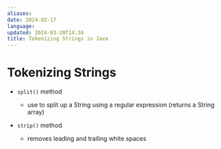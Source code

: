 ```yaml
---
aliases: 
date: 2024-02-17
language: 
updated: 2024-03-20T14:34
title: Tokenizing Strings in Java
---
```

# Tokenizing Strings
- `split()` method
	- use to split up a String using a regular expression (returns a String array)

- `strip()` method
	- removes leading and trailing white spaces
